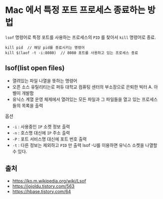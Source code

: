 # Mac 에서 특정 포트 프로세스 종료하는 방법
`lsof` 명령어로 특정 포트를 사용하는 프로세스의 `PID` 를 찾아서 `kill` 명령어로 종료.  

```
kill pid  // 해당 pid를 종료시키는 명령어
kill $(laof -t -i:8080)  // 8080 포트를 사용하고 있는 프로세스 종료
```


## lsof(list open files)
- 열려있는 파일 나열을 뜻하는 명령어
- 오픈 소스 유틸리티는로 퍼듀 대학교 컴퓨팅 센터의 부소장으로 은퇴한 빅터 A. 아벨이 개발함
- 유닉스 계열 운영 체제에서 열려있는 모든 파일과 그 파일들을 열고 있는 프로세스들의 목록을 출력

옵션
- `-i` : 사용중인 `IP` 소켓 정보 출력
- `-n` : 호스명 대신에 `IP` 주소 출력 
- `-P` : 포트 서비스명 대신에 포트 번호 출력
- `-t` : 다른 정보는 제외하고 `PID` 만 출력
lsof -U를 이용하면 유닉스 소켓을 나열할 수 있다.

## 출처
- https://ko.m.wikipedia.org/wiki/Lsof
- https://jojoldu.tistory.com/563
- https://hbase.tistory.com/64
